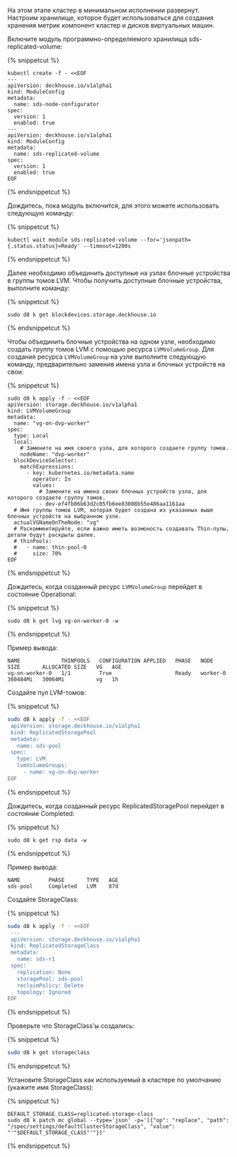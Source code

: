 На этом этапе кластер в минимальном исполнении развернут. Настроим хранилище, которое будет использоваться для создания хранения метрик компонент кластер и дисков виртуальных машин.

Включите модуль программно-определяемого хранилища sds-replicated-volume:

{% snippetcut %}
```shell
kubectl create -f - <<EOF
---
apiVersion: deckhouse.io/v1alpha1
kind: ModuleConfig
metadata:
  name: sds-node-configurator
spec:
  version: 1
  enabled: true
---
apiVersion: deckhouse.io/v1alpha1
kind: ModuleConfig
metadata:
  name: sds-replicated-volume
spec:
  version: 1
  enabled: true
EOF
```
{% endsnippetcut %}

Дождитесь, пока модуль включится, для этого можете использовать следующую команду:

{% snippetcut %}
```sheel
kubectl wait module sds-replicated-volume --for='jsonpath={.status.status}=Ready' --timeout=1200s
```
{% endsnippetcut %}

Далее необходимо объединить доступные на узлах блочные устройства в группы томов LVM. Чтобы получить доступные блочные устройства, выполните команду:

{% snippetcut %}
```shell
sudo d8 k get blockdevices.storage.deckhouse.io
```
{% endsnippetcut %}

Чтобы объединить блочные устройства на одном узле, необходимо создать группу томов LVM с помощью ресурса `LVMVolumeGroup`.
Для создания ресурса `LVMVolumeGroup` на узле выполните следующую команду, предварительно заменив имена узла и блочных устройств на свои:

{% snippetcut %}
```shell
sudo d8 k apply -f - <<EOF
apiVersion: storage.deckhouse.io/v1alpha1
kind: LVMVolumeGroup
metadata:
  name: "vg-on-dvp-worker"
spec:
  type: Local
  local:
    # Замените на имя своего узла, для которого создаете группу томов.
    nodeName: "dvp-worker"
  blockDeviceSelector:
    matchExpressions:
      - key: kubernetes.io/metadata.name
        operator: In
        values:
          # Замените на имена своих блочных устройств узла, для которого создаете группу томов.
          - dev-ef4fb06b63d2c05fb6ee83008b55e486aa1161aa
  # Имя группы томов LVM, которая будет создана из указанных выше блочных устройств на выбранном узле.
  actualVGNameOnTheNode: "vg"
  # Раскомментируйте, если важно иметь возмоность создавать Thin-пулы, детали будут раскрыты далее.
  # thinPools:
  #   - name: thin-pool-0
  #     size: 70%
EOF
```
{% endsnippetcut %}

Дождитесь, когда созданный ресурс `LVMVolumeGroup` перейдет в состояние Operational:

{% snippetcut %}
```shell
sudo d8 k get lvg vg-on-worker-0 -w
```
{% endsnippetcut %}

Пример вывода:

```console
NAME             THINPOOLS   CONFIGURATION APPLIED   PHASE   NODE       SIZE       ALLOCATED SIZE   VG   AGE
vg-on-worker-0   1/1         True                    Ready   worker-0   360484Mi   30064Mi          vg   1h
```

Создайте пул LVM-томов:

{% snippetcut %}
```bash
sudo d8 k apply -f - <<EOF
 apiVersion: storage.deckhouse.io/v1alpha1
 kind: ReplicatedStoragePool
 metadata:
   name: sds-pool
 spec:
   type: LVM
   lvmVolumeGroups:
     - name: vg-on-dvp-worker
EOF
```
{% endsnippetcut %}

Дождитесь, когда созданный ресурс ReplicatedStoragePool перейдет в состояние Completed:

{% snippetcut %}
```shell
sudo d8 k get rsp data -w
```
{% endsnippetcut %}

Пример вывода:

```console
NAME         PHASE       TYPE   AGE
sds-pool     Completed   LVM    87d
```

Создайте StorageClass:

{% snippetcut %}
```bash
sudo d8 k apply -f - <<EOF
 ---
 apiVersion: storage.deckhouse.io/v1alpha1
 kind: ReplicatedStorageClass
 metadata:
   name: sds-r1
 spec:
   replication: None
   storagePool: sds-pool
   reclaimPolicy: Delete
   topology: Ignored
EOF
```
{% endsnippetcut %}

Проверьте что StorageClass'ы создались:

{% snippetcut %}
```bash
sudo d8 k get storageclass
```
{% endsnippetcut %}

Установите StorageClass как используемый в кластере по умолчанию (укажите имя StorageClass):

{% snippetcut %}
```shell
DEFAULT_STORAGE_CLASS=replicated-storage-class
sudo d8 k patch mc global --type='json' -p='[{"op": "replace", "path": "/spec/settings/defaultClusterStorageClass", "value": "'"$DEFAULT_STORAGE_CLASS"'"}]'
```
{% endsnippetcut %}
